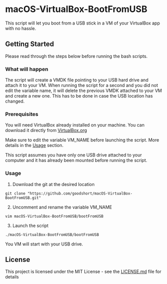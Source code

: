 # macOS-VirtualBox-BootFromUSB

This script will let you boot from a USB stick in a VM of your VirtualBox app with no hassle.

## Getting Started

Please read through the steps below before running the bash scripts.

### What will happen

The script will create a VMDK file pointing to your USB hard drive and attach it to your VM.
When running the script for a second and you did not edit the variable name, it will delete the previous VMDK attached to your VM and create a new one. This has to be done in case the USB location has changed.

### Prerequisites

You will need VirtualBox already installed on your machine. You can download it directly from [VirtualBox.org](https://www.virtualbox.org/wiki/Downloads)

Make sure to edit the variable VM_NAME before launching the script. More details in the [Usage](https://github.com/goodshort/macOS-VirtualBox-BootFromUSB#Usage) section.

This script assumes you have only one USB drive attached to your computer and it has already been mounted before running the script.

### Usage

1. Download the git at the desired location

```
git clone "https://github.com/goodshort/macOS-VirtualBox-BootFromUSB.git"
```

2. Uncomment and rename the variable VM_NAME

```
vim macOS-VirtualBox-BootFromUSB/bootFromUSB
```

3. Launch the script

```
./macOS-VirtualBox-BootFromUSB/bootFromUSB
```
You VM will start with your USB drive.

## License

This project is licensed under the MIT License - see the [LICENSE.md](LICENSE.md) file for details
